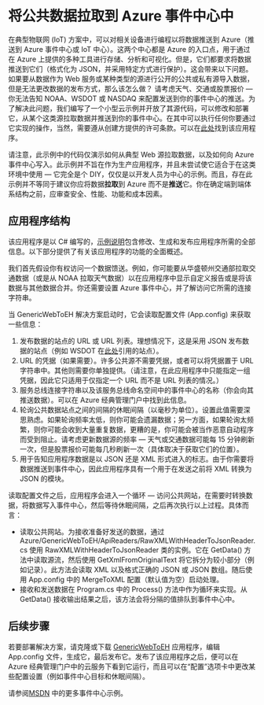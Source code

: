 <properties
   pageTitle="将公共数据拉取到 Azure 事件中心中 | Azure"
   description="从 Web 示例进行事件中心导入的概述"
   services="event-hubs"
   documentationCenter="na"
   authors="spyrossak"
   manager="timlt"
   editor=""/>

<tags 
   ms.service="event-hubs"
    ms.date="05/31/2016"
   wacn.date="07/25/2016" />

# 将公共数据拉取到 Azure 事件中心中

在典型物联网 (IoT) 方案中，可以对相关设备进行编程以将数据推送到 Azure（推送到 Azure 事件中心或 IoT 中心）。这两个中心都是 Azure 的入口点，用于通过在  Azure 上提供的多种工具进行存储、分析和可视化。但是，它们都要求将数据推送到它们（格式化为 JSON，并采用特定方式进行保护）。这会带来以下问题。如果要从数据作为 Web 服务或某种类型的源进行公开的公共或私有源导入数据，但是无法更改数据的发布方式，那么该怎么做？ 请考虑天气、交通或股票报价 — 你无法告知 NOAA、WSDOT 或 NASDAQ 来配置发送到你的事件中心的推送。为了解决此问题，我们编写了一个小型云示例并开放了其源代码，可以修改和部署它，从某个这类源拉取数据并推送到你的事件中心。在其中可以执行任何你要通过它实现的操作，当然，需要遵从创建方提供的许可条款。可以在[此处](https://github.com/Azure-Samples/event-hubs-dotnet-importfromweb/)找到该应用程序。

请注意，此示例中的代码仅演示如何从典型 Web 源拉取数据，以及如何向 Azure 事件中心写入。此示例并不旨在作为生产应用程序，并且未尝试使它适合于在这类环境中使用 — 它完全是个 DIY，仅仅是以开发人员为中心的示例。而且，存在此示例并不等同于建议你应将数据**拉取**到 Azure 而不是**推送**它。你在确定端到端体系结构之前，应审查安全、性能、功能和成本因素。

## 应用程序结构

该应用程序是以 C# 编写的，[示例说明](https://github.com/Azure-Samples/event-hubs-dotnet-importfromweb)包含修改、生成和发布应用程序所需的全部信息。以下部分提供了有关该应用程序的功能的全面概述。

我们首先假设你有权访问一个数据馈送。例如，你可能要从华盛顿州交通部拉取交通数据（或是从 NOAA 拉取天气数据）以在应用程序中显示自定义报告或是将该数据与其他数据合并。你还需要设置 Azure 事件中心，并了解访问它所需的连接字符串。

当 GenericWebToEH 解决方案启动时，它会读取配置文件 (App.config) 来获取一些信息：

1. 发布数据的站点的 URL 或 URL 列表。理想情况下，这是采用 JSON 发布数据的站点（例如 WSDOT 在[此处](http://www.wsdot.wa.gov/Traffic/api/)引用的站点）。 
2. URL 的凭据（如果需要）。许多公共源不需要凭据，或者可以将凭据置于 URL 字符串中。其他则需要你单独提供。（请注意，在此应用程序中只能指定一组凭据，因此它只适用于仅指定一个 URL 而不是 URL 列表的情况。）
3. 服务总线连接字符串以及该服务总线命名空间中的事件中心的名称（你会向其推送数据）。可以在 Azure 经典管理门户中找到此信息。
4. 轮询公共数据站点之间的间隔的休眠间隔（以毫秒为单位）。设置此值需要深思熟虑。如果轮询频率太低，则你可能会遗漏数据；另一方面，如果轮询太频繁，则你可能会收到大量重复数据，更糟的是，你可能会被当作恶意自动程序而受到阻止。请考虑更新数据源的频率 — 天气或交通数据可能每 15 分钟刷新一次，但是股票报价可能每几秒刷新一次（具体取决于获取它们的位置）。 
5. 用于告知应用程序数据是以 JSON 还是 XML 形式进入的标志。由于你需要将数据推送到事件中心，因此应用程序具有一个用于在发送之前将 XML 转换为 JSON 的模块。

读取配置文件之后，应用程序会进入一个循环 — 访问公共网站，在需要时转换数据，将数据写入事件中心，然后等待休眠间隔，之后再次执行以上过程。具体而言：

  * 读取公共网站。为接收准备好发送的数据，通过 Azure/GenericWebToEH/ApiReaders/RawXMLWithHeaderToJsonReader.cs 使用 RawXMLWithHeaderToJsonReader 类的实例。它在 GetData() 方法中读取源流，然后使用 GetXmlFromOriginalText 将它拆分为较小部分（例如记录）。此方法会读取 XML 以及格式正确的 JSON 或 JSON 数组。随后使用 App.config 中的 MergeToXML 配置（默认值为空）启动处理。
  * 接收和发送数据在 Program.cs 中的 Process() 方法中作为循环来实现。从 GetData() 接收输出结果之后，该方法会将分隔的值排队到事件中心中。

## 后续步骤

若要部署解决方案，请克隆或下载 [GenericWebToEH](https://github.com/Azure-Samples/event-hubs-dotnet-importfromweb) 应用程序，编辑 App.config 文件，生成它，最后发布它。发布了该应用程序之后，便可以在 Azure 经典管理门户中的云服务下看到它运行，而且可以在“配置”选项卡中更改某些配置设置（例如事件中心目标和休眠间隔）。

请参阅[MSDN](https://code.msdn.microsoft.com/site/search?query=event%20hubs&f%5B0%5D.Value=event%20hubs&f%5B0%5D.Type=SearchText&ac=5) 中的更多事件中心示例。

<!---HONumber=Mooncake_0321_2016-->
